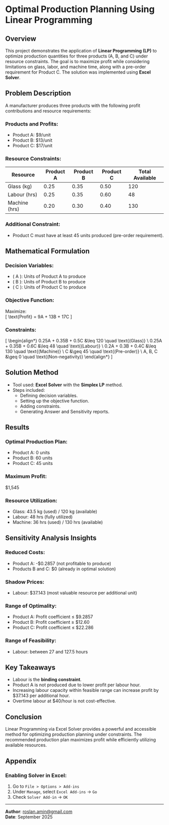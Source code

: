 # Optimal Production Planning Using Linear Programming

## Overview
This project demonstrates the application of **Linear Programming (LP)** to optimize production quantities for three products (A, B, and C) under resource constraints. The goal is to maximize profit while considering limitations on glass, labor, and machine time, along with a pre-order requirement for Product C. The solution was implemented using **Excel Solver**.

## Problem Description
A manufacturer produces three products with the following profit contributions and resource requirements:

### Products and Profits:
- Product A: \$9/unit
- Product B: \$13/unit
- Product C: \$17/unit

### Resource Constraints:
| Resource       | Product A | Product B | Product C | Total Available |
|----------------|-----------|-----------|-----------|-----------------|
| Glass (kg)     | 0.25      | 0.35      | 0.50      | 120            |
| Labour (hrs)   | 0.25      | 0.35      | 0.60      | 48             |
| Machine (hrs)  | 0.20      | 0.30      | 0.40      | 130            |

### Additional Constraint:
- Product C must have at least 45 units produced (pre-order requirement).

## Mathematical Formulation
### Decision Variables:
- \( A \): Units of Product A to produce  
- \( B \): Units of Product B to produce  
- \( C \): Units of Product C to produce  

### Objective Function:
Maximize:  
\[ \text{Profit} = 9A + 13B + 17C \]

### Constraints:
\[
\begin{align*}
0.25A + 0.35B + 0.5C &\leq 120 \quad \text{(Glass)} \\
0.25A + 0.35B + 0.6C &\leq 48 \quad \text{(Labour)} \\
0.2A + 0.3B + 0.4C &\leq 130 \quad \text{(Machine)} \\
C &\geq 45 \quad \text{(Pre-order)} \\
A, B, C &\geq 0 \quad \text{(Non-negativity)}
\end{align*}
\]

## Solution Method
- Tool used: **Excel Solver** with the **Simplex LP** method.
- Steps included:
  - Defining decision variables.
  - Setting up the objective function.
  - Adding constraints.
  - Generating Answer and Sensitivity reports.

## Results
### Optimal Production Plan:
- Product A: 0 units  
- Product B: 60 units  
- Product C: 45 units  

### Maximum Profit:
\$1,545

### Resource Utilization:
- Glass: 43.5 kg (used) / 120 kg (available)  
- Labour: 48 hrs (fully utilized)  
- Machine: 36 hrs (used) / 130 hrs (available)  

## Sensitivity Analysis Insights
### Reduced Costs:
- Product A: -\$0.2857 (not profitable to produce)
- Products B and C: \$0 (already in optimal solution)

### Shadow Prices:
- Labour: \$37.143 (most valuable resource per additional unit)

### Range of Optimality:
- Product A: Profit coefficient ≤ \$9.2857
- Product B: Profit coefficient ≥ \$12.60
- Product C: Profit coefficient ≤ \$22.286

### Range of Feasibility:
- Labour: between 27 and 127.5 hours

## Key Takeaways
- Labour is the **binding constraint**.
- Product A is not produced due to lower profit per labour hour.
- Increasing labour capacity within feasible range can increase profit by \$37.143 per additional hour.
- Overtime labour at \$40/hour is not cost-effective.

## Conclusion
Linear Programming via Excel Solver provides a powerful and accessible method for optimizing production planning under constraints. The recommended production plan maximizes profit while efficiently utilizing available resources.

## Appendix
### Enabling Solver in Excel:
1. Go to `File > Options > Add-ins`
2. Under `Manage`, select `Excel Add-ins` → `Go`
3. Check `Solver Add-in` → `OK`

---

**Author**: roslan.amin@gmail.com  
**Date**: September 2025

